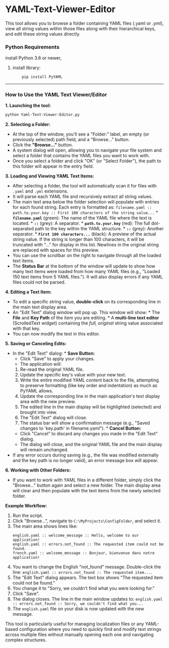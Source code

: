 # YAML-Text-Viewer-Editor
This tool allows you to browse a folder containing YAML files (.yaml or .yml), view all string values within those files along with their hierarchical keys, and edit these string values directly.

### Python Requirements

 install Python 3.6 or newer, 

1.  install library:

    ```bash
        pip install PyYAML
    ```

---

### How to Use the YAML Text Viewer/Editor


**1. Launching the tool:**
   ```bash
   python Yaml-Text-Viewer-Editor.py
   ```


**2. Selecting a Folder:**
   *   At the top of the window, you'll see a "Folder:" label, an empty (or previously selected) path field, and a "Browse..." button.
   *   Click the **"Browse..."** button.
   *   A system dialog will open, allowing you to navigate your file system and select a folder that contains the YAML files you want to work with.
   *   Once you select a folder and click "OK" (or "Select Folder"), the path to this folder will appear in the entry field.

**3. Loading and Viewing YAML Text Items:**
   *   After selecting a folder, the tool will automatically scan it for files with `.yaml` and `.yml` extensions.
   *   It will parse each YAML file and recursively extract all string values.
   *   The main text area below the folder selection will populate with entries for each found string. Each entry is formatted as:
     ```
     filename.yaml :: path.to.your.key :: First 100 characters of the string value...
     ```
     *   **`filename.yaml`** (green): The name of the YAML file where the text is located.
     *   **`::`** (grey): A separator.
     *   **`path.to.your.key`** (red): The full dot-separated path to the key within the YAML structure.
     *   **`::`** (grey): Another separator.
     *   **`First 100 characters...`** (black): A preview of the actual string value. If the string is longer than 100 characters, it will be truncated with "..." for display in this list. Newlines in the original string are replaced with spaces for this preview.
   *   You can use the scrollbar on the right to navigate through all the loaded text items.
   *   The **Status Bar** at the bottom of the window will update to show how many text items were loaded from how many YAML files (e.g., "Loaded 150 text items from 5 YAML files."). It will also display errors if any YAML files could not be parsed.

**4. Editing a Text Item:**
   *   To edit a specific string value, **double-click** on its corresponding line in the main text display area.
   *   An "Edit Text" dialog window will pop up. This window will show:
     *   The **File** and **Key Path** of the item you are editing.
     *   A **multi-line text editor** (ScrolledText widget) containing the *full, original* string value associated with that key.
   *   You can now modify the text in this editor.

**5. Saving or Canceling Edits:**
   *   In the "Edit Text" dialog:
     *   **Save Button:**
       *   Click "Save" to apply your changes.
       *   The application will:
         1.  Re-read the original YAML file.
         2.  Update the specific key's value with your new text.
         3.  Write the entire modified YAML content back to the file, attempting to preserve formatting (like key order and indentation) as much as PyYAML allows.
         4.  Update the corresponding line in the main application's text display area with the new preview.
         5.  The edited line in the main display will be highlighted (selected) and brought into view.
         6.  The "Edit Text" dialog will close.
         7.  The status bar will show a confirmation message (e.g., "Saved changes to 'key.path' in filename.yaml").
     *   **Cancel Button:**
       *   Click "Cancel" to discard any changes you made in the "Edit Text" dialog.
       *   The dialog will close, and the original YAML file and the main display will remain unchanged.
   *   If any error occurs during saving (e.g., the file was modified externally and the key path is no longer valid), an error message box will appear.

**6. Working with Other Folders:**
   *   If you want to work with YAML files in a different folder, simply click the "Browse..." button again and select a new folder. The main display area will clear and then populate with the text items from the newly selected folder.

**Example Workflow:**
1.  Run the script.
2.  Click "Browse...", navigate to `C:\MyProjects\ConfigFolder`, and select it.
3.  The main area shows lines like:
    ```
    english.yaml :: welcome_message :: Hello, welcome to our application!
    english.yaml :: errors.not_found :: The requested item could not be found.
    french.yaml :: welcome_message :: Bonjour, bienvenue dans notre application!
    ```
4.  You want to change the English "not_found" message. Double-click the line: `english.yaml :: errors.not_found :: The requested item...`.
5.  The "Edit Text" dialog appears. The text box shows "The requested item could not be found."
6.  You change it to "Sorry, we couldn't find what you were looking for."
7.  Click "Save".
8.  The dialog closes. The line in the main window updates to: `english.yaml :: errors.not_found :: Sorry, we couldn't find what you...`
9.  The `english.yaml` file on your disk is now updated with the new message.

This tool is particularly useful for managing localization files or any YAML-based configuration where you need to quickly find and modify text strings across multiple files without manually opening each one and navigating complex structures.
